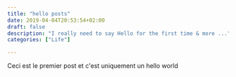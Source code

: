 ```yaml
---
title: "hello posts"
date: 2019-04-04T20:53:54+02:00
draft: false
description: "I really need to say Hello for the first time & more ..."
categories: ["Life"]

---
```



Ceci est le premier post et c'est uniquement un hello world
